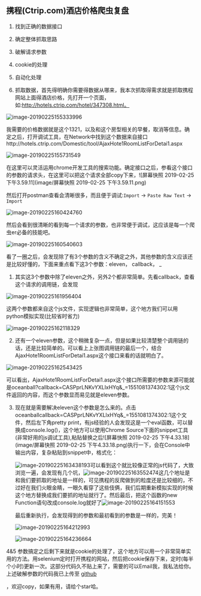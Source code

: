## 携程(Ctrip.com)酒店价格爬虫复盘

1. 找到正确的数据接口
2. 确定整体抓取思路
3. 破解请求参数
4. cookie的处理
5. 自动化处理



1. 抓取数据，首先得明确你需要得数据从哪来，我本次抓取得需求就是抓取携程网站上面得酒店价格，先打开一个页面，如:http://hotels.ctrip.com/hotel/347308.html。

![image-20190225155333996](image/ctrip_hotel_price/image/image-20190225155333996.png)

我需要的价格数据就是这个1321，以及和这个房型相关的早餐，取消等信息。确定之后，打开调试工具，在Network中找到这个数据来自接口http://hotels.ctrip.com/Domestic/tool/AjaxHote1RoomListForDetai1.aspx

![image-20190225155731549](image/ctrip_hotel_price/image/image-20190225155731549.png)

在这里可以灵活运用chrome开发工具的搜索功能。确定接口之后，参看这个接口的参数的请求头，在这里可以把这个请求全部copy下来，![屏幕快照 2019-02-25 下午3.59.11](image/屏幕快照 2019-02-25 下午3.59.11.png)

然后打开postman查看会清晰很多，而且便于调试:`Import` -> `Paste Raw Text` -> `Import`

![image-20190225160424760](image/ctrip_hotel_price/image/image-20190225160424760.png)

然后会看到很清晰的看到每一个请求的参数，也非常便于调试，这应该是每一个爬虫er必备的技能吧。

![image-20190225160540603](image/ctrip_hotel_price/image/image-20190225160540603.png)

看了一圈之后，会发现除了有3个参数的含义不确定之外，其他参数的含义应该还是比较好懂的，下面来重点看下这3个参数：eleven， callback， _

1. 其实这3个参数中除了eleven之外，另外2个都非常简单。先看callback，查看这个请求的调用链，会发现

![image-20190225161956404](image/ctrip_hotel_price/image/image-20190225161956404.png)

这两个参数都来自这个js文件，实现逻辑也非常简单，这个地方我们可以用python模拟实现(比较省时省力)

![image-20190225162118329](image/ctrip_hotel_price/image/image-20190225162118329.png)

2. 还有一个eleven参数，这个稍微复杂一点，但是如果比较清楚整个调用链的话，还是比较简单的。可以看上上张图调用链的最后一个，结合AjaxHote1RoomListForDetai1.aspx这个接口来看的话就明白了。

![image-20190225162543425](image/ctrip_hotel_price/image/image-20190225162543425.png)

可以看出，AjaxHote1RoomListForDetai1.aspx这个接口所需要的参数来源可能就是oceanball?callback=CASPprLNKvYXLlxHYq&_=1551081374302:1这个js文件返回的内容，而这个参数显而易见就是eleven参数。

3. 现在就是需要解决eleven这个参数是怎么来的。点击oceanballcallback=CASPprLNKvYXLlxHYq&_=1551081374302:1这个文件，然后左下角pretty print，有js经验的人会发现这是一个eval函数，可以替换成console.log()，这个地方可以使用Chrome Source下面的snippet工具(非常好用的js调试工具),粘贴替换之后![屏幕快照 2019-02-25 下午4.33.18](image/屏幕快照 2019-02-25 下午4.33.18.png)执行一下，会在Console中输出内容，复杂粘贴到snippet中，格式化：

   ![image-20190225163438193](image/ctrip_hotel_price/image/image-20190225163438193.png)可以看到这个就比较像正常的js代码了，大致浏览一遍，会发现有几个坑，![image-20190225163552474](image/ctrip_hotel_price/image/image-20190225163552474.png)这几个地址是和我们要抓取的地址是一样的，可见携程的反爬做到的粒度还是比较细的，不过好在我们火眼金睛，一眼久看穿了这些伎俩，我们后期重新模拟实现的时候这个地方替换成我们要抓的地址就行了。然后最后，把这个函数的new Function语句改成console.log就好了![image-20190225164151553](image/ctrip_hotel_price/image/image-20190225164151553.png)

   最后重新执行，会发现得到的参数和最初看到的参数是一样的，完美！

   ![image-20190225164212993](image/ctrip_hotel_price/image/image-20190225164212993.png)  

   ![image-20190225164236664](image/ctrip_hotel_price/image/image-20190225164236664.png)

   

4&5  参数搞定之后剩下来就是cookie的处理了，这个地方可以用一个非常简单实用的方法。用selenium定时打开携程的网站，然后把cookie保存下来，定时(每半个小时)更新一次。这部分代码久不贴上来了，需要的可以Email我，我私法给你。上述破解参数的代码我已上传至 [github](https://github.com/wendy-w/ctrip_hotel_price_crawler)

，欢迎copy，如果有用，请给个star哈。


